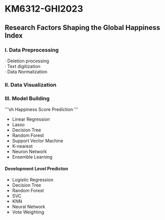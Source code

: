 # KM6312-GHI2023
## **Research Factors Shaping the Global Happiness Index**<br>
### **Ⅰ. Data Preprocessing**<br>
· Deletion processing<br>
· Text digitization<br>
· Data Normalization<br>
### **Ⅱ. Data Visualization**<br>
### **Ⅲ. Model Building**<br>
'''sh
Happiness Score Prediction
'''<br>
- Linear Regression<br>
- Lasso<br>
- Decision Tree<br>
- Random Forest<br>
- Support Vector Machine<br>
- K-nearest<br>
- Neuron Network<br>
- Ensemble Learning<br>
#### Development Level Predicton<br>
- Logistic Regression<br>
- Decision Tree<br>
- Random Forest<br>
- SVC<br>
- KNN<br>
- Neural Network<br>
- Vote Weighting<br>
